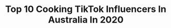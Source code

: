 ---
title: Top 10 Cooking TikTok Influencers In Australia In 2020
description: >-
  Find top cooking TikTok influencers in Australia in 2020. Most popular hashtags: #homeroutine #wipeitdown #littlethings #poseathome.
platform: TikTok
profiles:
  - username: "nickoskitchen"
    fullname: >-
      Nicko
    location: "Australia"
    followers: 46672
    engagement: 1402
    commentsToLikes: 0.006412
    id: ck8tlubkycvof0j789vnb8hlh
    verified: true
    hashtags: "#nandos, #recipes, #burrito, #rice"
  - username: "foodfomo_mernz"
    fullname: >-
      Sydney Foodie
    location: "Australia"
    followers: 4766
    engagement: 402
    commentsToLikes: 0.036868
    id: ckai5k4u2sfbm0i78t05vlykq
    verified: false
    hashtags: "#cheesechallenge, #clean, #vegeterian, #taco"
  - username: "cookingwithayeh"
    fullname: >-
      Cooking with Ayeh
    location: "Australia"
    followers: 54337
    engagement: 648
    commentsToLikes: 0.018936
    id: ck8hmpv27n5wk0j78kozuy4b6
    verified: false
    hashtags: "#yummy, #anzacday, #dogchallenge, #smoothie"
  - username: "justslapit"
    fullname: >-
      Christian Grant
    location: "Australia"
    followers: 26575
    engagement: 778
    commentsToLikes: 0.013597
    id: ckakob3y4al3r0i7847qai05v
    verified: false
    hashtags: "#prawns, #pork, #porkbelly, #fishnchips"
  - username: ".mochasunrise"
    fullname: >-
      ✰𝙼𝚘𝚕𝚕𝚢!🦋✰
    location: "Australia"
    followers: 27710
    engagement: 2352
    commentsToLikes: 0.061527
    id: cka5y1539g9wp0i78458d0wyq
    verified: false
    hashtags: "#acousticcovers, #skincareroutine, #jamsession, #aussietreats"
  - username: "norrisnuts"
    fullname: >-
      Norris Nuts
    location: "Australia"
    followers: 1639533
    engagement: 2480
    commentsToLikes: 0.031708
    id: ck9pmq9ajau5a0j78ks3pmib4
    verified: true
    hashtags: "#wipeitdown, #legend, #legends, #dueting"
  - username: "whatsupimgabe"
    fullname: >-
      Gabe
    location: "Australia"
    followers: 3840
    engagement: 1917
    commentsToLikes: 0.187816
    id: ck9k9hue2d8et0j78l8wl4564
    verified: false
    hashtags: "#classiclit, #dancer, #theatrekid, #modernlit"
  - username: "kymnichiwa"
    fullname: >-
      KYMNICHIWA
    location: "Australia"
    followers: 3311
    engagement: 1636
    commentsToLikes: 0.089519
    id: ckai0ajp76vj80i78jjtx2mc2
    verified: false
    hashtags: "#gadgets, #lockdownfashion, #bananalove, #single"
  - username: "soccersteph211"
    fullname: >-
      soccersteph21
    location: "Australia"
    followers: 29549
    engagement: 1636
    commentsToLikes: 0.065782
    id: ck9k4yzd5uqaq0j78uhb3qb94
    verified: false
    hashtags: "#travelthrowback, #cursedimages, #gonnabefriends, #beautyhaul"
  - username: "og_yso_bubzzz"
    fullname: >-
      💎bubskies💎
    location: "Australia"
    followers: 3508
    engagement: 1800
    commentsToLikes: 0.068758
    id: ckajbi6qsnt7w0i789n8853pq
    verified: false
    hashtags: "#homeroutine, #jerineedsawoman, #kurvykrew, #tekashi69"
---